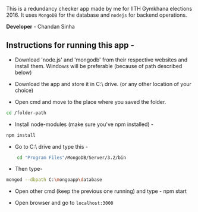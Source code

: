 This is a redundancy checker app made by me for IITH Gymkhana elections 2016. It uses ```MongoDB``` for the database and ```nodejs``` for backend operations.

**Developer** - Chandan Sinha

## Instructions for running this app -
*  Download 'node.js' and 'mongodb' from their respective websites and install them. Windows will be preferable (because of path described below)

* Download the app and store it in C:\ drive. (or any other location of your choice)

* Open cmd and move to the place where you saved the folder.
```sh
cd /folder-path
```

* Install node-modules (make sure you've npm installed) -
```sh
npm install
```

* Go to C:\ drive and type this -
```sh   
    cd "Program Files"/MongoDB/Server/3.2/bin
```

* Then type-  
```sh 
mongod --dbpath C:\mongoapp\database 
```

* Open other cmd (keep the previous one running) and type - npm start

* Open browser and go to ```localhost:3000```